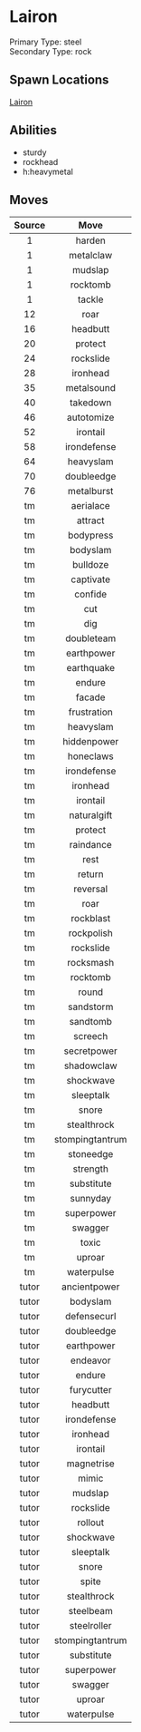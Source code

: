# Lairon  
Primary Type: steel  
Secondary Type: rock  
  
## Spawn Locations  
[Lairon](/data/spawn_presets/lairon.md)  
  
## Abilities  
  * sturdy
  * rockhead
  * h:heavymetal
  
  
## Moves  
  
| Source | Move |  
|:---:|:---:|  
| 1 | harden |  
| 1 | metalclaw |  
| 1 | mudslap |  
| 1 | rocktomb |  
| 1 | tackle |  
| 12 | roar |  
| 16 | headbutt |  
| 20 | protect |  
| 24 | rockslide |  
| 28 | ironhead |  
| 35 | metalsound |  
| 40 | takedown |  
| 46 | autotomize |  
| 52 | irontail |  
| 58 | irondefense |  
| 64 | heavyslam |  
| 70 | doubleedge |  
| 76 | metalburst |  
| tm | aerialace |  
| tm | attract |  
| tm | bodypress |  
| tm | bodyslam |  
| tm | bulldoze |  
| tm | captivate |  
| tm | confide |  
| tm | cut |  
| tm | dig |  
| tm | doubleteam |  
| tm | earthpower |  
| tm | earthquake |  
| tm | endure |  
| tm | facade |  
| tm | frustration |  
| tm | heavyslam |  
| tm | hiddenpower |  
| tm | honeclaws |  
| tm | irondefense |  
| tm | ironhead |  
| tm | irontail |  
| tm | naturalgift |  
| tm | protect |  
| tm | raindance |  
| tm | rest |  
| tm | return |  
| tm | reversal |  
| tm | roar |  
| tm | rockblast |  
| tm | rockpolish |  
| tm | rockslide |  
| tm | rocksmash |  
| tm | rocktomb |  
| tm | round |  
| tm | sandstorm |  
| tm | sandtomb |  
| tm | screech |  
| tm | secretpower |  
| tm | shadowclaw |  
| tm | shockwave |  
| tm | sleeptalk |  
| tm | snore |  
| tm | stealthrock |  
| tm | stompingtantrum |  
| tm | stoneedge |  
| tm | strength |  
| tm | substitute |  
| tm | sunnyday |  
| tm | superpower |  
| tm | swagger |  
| tm | toxic |  
| tm | uproar |  
| tm | waterpulse |  
| tutor | ancientpower |  
| tutor | bodyslam |  
| tutor | defensecurl |  
| tutor | doubleedge |  
| tutor | earthpower |  
| tutor | endeavor |  
| tutor | endure |  
| tutor | furycutter |  
| tutor | headbutt |  
| tutor | irondefense |  
| tutor | ironhead |  
| tutor | irontail |  
| tutor | magnetrise |  
| tutor | mimic |  
| tutor | mudslap |  
| tutor | rockslide |  
| tutor | rollout |  
| tutor | shockwave |  
| tutor | sleeptalk |  
| tutor | snore |  
| tutor | spite |  
| tutor | stealthrock |  
| tutor | steelbeam |  
| tutor | steelroller |  
| tutor | stompingtantrum |  
| tutor | substitute |  
| tutor | superpower |  
| tutor | swagger |  
| tutor | uproar |  
| tutor | waterpulse |  
  
